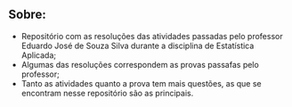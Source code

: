 ## Sobre:

 * Repositório com as resoluções das atividades passadas pelo professor Eduardo José de Souza Silva durante a disciplina de Estatística Aplicada;
 * Algumas das resoluções correspondem as provas passafas pelo professor;
 * Tanto as atividades quanto a prova tem mais questões, as que se encontram nesse repositório são as principais.
